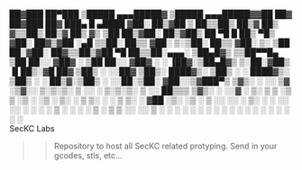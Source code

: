 
 ██▓███   ██▀███   ▒█████  ▄▄▄█████▓ ▒█████  ▄▄▄█████▓▓██   ██▓ ██▓███   ██▓ ███▄    █   ▄████ 
▓██░  ██▒▓██ ▒ ██▒▒██▒  ██▒▓  ██▒ ▓▒▒██▒  ██▒▓  ██▒ ▓▒ ▒██  ██▒▓██░  ██▒▓██▒ ██ ▀█   █  ██▒ ▀█▒
▓██░ ██▓▒▓██ ░▄█ ▒▒██░  ██▒▒ ▓██░ ▒░▒██░  ██▒▒ ▓██░ ▒░  ▒██ ██░▓██░ ██▓▒▒██▒▓██  ▀█ ██▒▒██░▄▄▄░
▒██▄█▓▒ ▒▒██▀▀█▄  ▒██   ██░░ ▓██▓ ░ ▒██   ██░░ ▓██▓ ░   ░ ▐██▓░▒██▄█▓▒ ▒░██░▓██▒  ▐▌██▒░▓█  ██▓
▒██▒ ░  ░░██▓ ▒██▒░ ████▓▒░  ▒██▒ ░ ░ ████▓▒░  ▒██▒ ░   ░ ██▒▓░▒██▒ ░  ░░██░▒██░   ▓██░░▒▓███▀▒
▒▓▒░ ░  ░░ ▒▓ ░▒▓░░ ▒░▒░▒░   ▒ ░░   ░ ▒░▒░▒░   ▒ ░░      ██▒▒▒ ▒▓▒░ ░  ░░▓  ░ ▒░   ▒ ▒  ░▒   ▒ 
░▒ ░       ░▒ ░ ▒░  ░ ▒ ▒░     ░      ░ ▒ ▒░     ░     ▓██ ░▒░ ░▒ ░      ▒ ░░ ░░   ░ ▒░  ░   ░ 
░░         ░░   ░ ░ ░ ░ ▒    ░      ░ ░ ░ ▒    ░       ▒ ▒ ░░  ░░        ▒ ░   ░   ░ ░ ░ ░   ░ 
            ░         ░ ░               ░ ░            ░ ░               ░           ░       ░ 
                                                       ░ ░                                     
                                                                                     SecKC Labs

>> Repository to host all SecKC related protyping.  Send in your gcodes, stls, etc... 